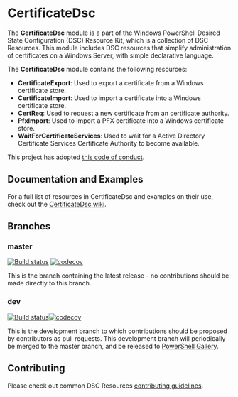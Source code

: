 # CertificateDsc

The **CertificateDsc** module is a part of the Windows PowerShell Desired State
Configuration (DSC) Resource Kit, which is a collection of DSC Resources. This
module includes DSC resources that simplify administration of certificates on a
Windows Server, with simple declarative language.

The **CertificateDsc** module contains the following resources:

- **CertificateExport**: Used to export a certificate from a Windows certificate
  store.
- **CertificateImport**: Used to import a certificate into a Windows certificate
  store.
- **CertReq**: Used to request a new certificate from an certificate authority.
- **PfxImport**: Used to import a PFX certificate into a Windows certificate store.
- **WaitForCertificateServices**: Used to wait for a Active Directory Certificate
  Services Certificate Authority to become available.

This project has adopted [this code of conduct](CODE_OF_CONDUCT.md).

## Documentation and Examples

For a full list of resources in CertificateDsc and examples on their use, check out
the [CertificateDsc wiki](https://github.com/PowerShell/CertificateDsc/wiki).

## Branches

### master

[![Build status](https://ci.appveyor.com/api/projects/status/0u9f8smiidg1j4kn/branch/master?svg=true)](https://ci.appveyor.com/project/PowerShell/CertificateDsc/branch/master)
[![codecov](https://codecov.io/gh/PowerShell/CertificateDsc/branch/master/graph/badge.svg)](https://codecov.io/gh/PowerShell/CertificateDsc/branch/master)

This is the branch containing the latest release - no contributions should be made
directly to this branch.

### dev

[![Build status](https://ci.appveyor.com/api/projects/status/0u9f8smiidg1j4kn/branch/dev?svg=true)](https://ci.appveyor.com/project/PowerShell/CertificateDsc/branch/dev)[![codecov](https://codecov.io/gh/PowerShell/CertificateDsc/branch/dev/graph/badge.svg)](https://codecov.io/gh/PowerShell/CertificateDsc/branch/dev)

This is the development branch to which contributions should be proposed by contributors
as pull requests. This development branch will periodically be merged to the master
branch, and be released to [PowerShell Gallery](https://www.powershellgallery.com/).

## Contributing

Please check out common DSC Resources [contributing guidelines](https://github.com/PowerShell/DscResource.Kit/blob/master/CONTRIBUTING.md).
